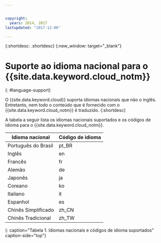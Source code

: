 ```yaml
---


copyright:
  years: 2014, 2017
lastupdated: "2017-12-06"

---
```


{:shortdesc: .shortdesc}
{:new_window: target="_blank"}

# Suporte ao idioma nacional para o {{site.data.keyword.cloud_notm}}
{: #language-support}

O {{site.data.keyword.cloud}} suporta idiomas nacionais que não o inglês. Entretanto, nem todo o conteúdo que é fornecido com o {{site.data.keyword.cloud_notm}} é traduzido. 
{:shortdesc}

A tabela a seguir lista os idiomas nacionais suportados e os códigos de idioma para o
{{site.data.keyword.cloud_notm}}.

| Idioma nacional | Código de idioma |
|----------|---------|
| Português do Brasil | pt_BR | 
| Inglês | en |
| Francês | fr |
| Alemão | de |
| Japonês | ja |
| Coreano | ko |
| Italiano | it |
| Espanhol | es |
| Chinês Simplificado | zh_CN | 
| Chinês Tradicional | zh_TW |
{: caption="Tabela 1. Idiomas nacionais e códigos de idioma suportados" caption-side="top"} 
